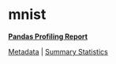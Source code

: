 # mnist

[**Pandas Profiling Report**](https://epistasislab.github.io/penn-ml-benchmarks/profile/mnist.html)

[Metadata](metadata.yaml) | [Summary Statistics](summary_stats.tsv)
